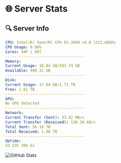 # 🌐 Server Stats
## 🔍 Server Info
```yaml
CPU: Intel(R) Xeon(R) CPU E5-2699 v4 @ 1312.68GHz
CPU Usage: 0.90%
Cores: 44P | 88T
-----------------------------------
Memory:
Current Usage: 10.04 GB/503.74 GB
Available: 490.31 GB
-----------------------------------
Disk:
Current Usage: 17.84 GB/1.71 TB
Free: 1.61 TB
-----------------------------------
GPU:
No GPU detected
-----------------------------------
Network:
Current Transfer (Sent): 33.42 MB/s
Current Transfer (Received): 138.38 KB/s
Total Sent: 56.19 TB
Total Received: 1.08 TB
-----------------------------------
Uptime:
5d 22h 30m 6s
```
![GitHub Stats](https://img.shields.io/badge/Updated-2025-02-13_21:13:24-blue)